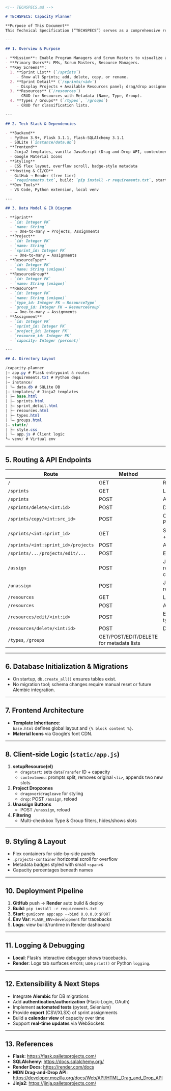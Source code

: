 
```markdown
<!-- TECHSPECS.md -->

# TECHSPECS: Capacity Planner

**Purpose of This Document**  
This Technical Specification (“TECHSPECS”) serves as a comprehensive reference for developers, architects, or future contributors. It captures the full scope of the Capacity Planner application—its architecture, data model, routing, client logic, deployment pipeline, and extension points—so that anyone opening a new chat or joining the project can quickly get up to speed.

---

## 1. Overview & Purpose

- **Mission**: Enable Program Managers and Scrum Masters to visualize and allocate team capacity across multiple projects and sprints.  
- **Primary Users**: PMs, Scrum Masters, Resource Managers.  
- **Key Screens**:  
  1. **Sprint List** (`/sprints`)  
     - Show all Sprints; add, delete, copy, or rename.  
  2. **Sprint Detail** (`/sprints/<id>`)  
     - Display Projects + Available Resources panel; drag/drop assignments; split capacity; filter by Type/Group.  
  3. **Resources** (`/resources`)  
     - CRUD for Resources with Metadata (Name, Type, Group).  
  4. **Types / Groups** (`/types`, `/groups`)  
     - CRUD for classification lists.

---

## 2. Tech Stack & Dependencies

- **Backend**  
  - Python 3.9+, Flask 3.1.1, Flask-SQLAlchemy 3.1.1  
  - SQLite (`instance/data.db`)  
- **Frontend**  
  - Jinja2 templates, vanilla JavaScript (Drag-and-Drop API, contextmenu event)  
  - Google Material Icons  
- **Styling**  
  - CSS flex layout, overflow scroll, badge-style metadata  
- **Hosting & CI/CD**  
  - GitHub → Render (free tier)  
  - `requirements.txt`, build: `pip install -r requirements.txt`, start: `gunicorn app:app --bind 0.0.0.0:$PORT`  
- **Dev Tools**  
  - VS Code, Python extension, local venv

---

## 3. Data Model & ER Diagram

- **Sprint**  
  - `id: Integer PK`  
  - `name: String`  
  - ⭢ One-to-many → Projects, Assignments  
- **Project**  
  - `id: Integer PK`  
  - `name: String`  
  - `sprint_id: Integer FK`  
  - ⭢ One-to-many → Assignments  
- **ResourceType**  
  - `id: Integer PK`  
  - `name: String (unique)`  
- **ResourceGroup**  
  - `id: Integer PK`  
  - `name: String (unique)`  
- **Resource**  
  - `id: Integer PK`  
  - `name: String (unique)`  
  - `type_id: Integer FK → ResourceType`  
  - `group_id: Integer FK → ResourceGroup`  
  - ⭢ One-to-many → Assignments  
- **Assignment**  
  - `id: Integer PK`  
  - `sprint_id: Integer FK`  
  - `project_id: Integer FK`  
  - `resource_id: Integer FK`  
  - `capacity: Integer (percent)`

---

## 4. Directory Layout
```
```csharp
/capacity-planner
|— app.py # Flask entrypoint & routes
|— requirements.txt # Python deps
|— instance/
| └— data.db # SQLite DB
|— templates/ # Jinja2 templates
| ├— base.html
| ├— sprints.html
| ├— sprint_detail.html
| ├— resources.html
| ├— types.html
| └— groups.html
|— static/
| ├— style.css
| └— app.js # Client logic
└— venv/ # Virtual env
```

---

## 5. Routing & API Endpoints

| Route                             | Method | Description                               |
|-----------------------------------|--------|-------------------------------------------|
| `/`                               | GET    | Redirect to `/sprints`                    |
| `/sprints`                        | GET    | List all Sprints                          |
| `/sprints`                        | POST   | Add new Sprint                            |
| `/sprints/delete/<int:id>`        | POST   | Delete Sprint                             |
| `/sprints/copy/<int:src_id>`      | POST   | Copy Sprint + Projects/Assignments        |
| `/sprints/<int:sprint_id>`        | GET    | Sprint detail (projects + available)      |
| `/sprints/<int:sprint_id>/projects` | POST | Add Project to Sprint                     |
| `/sprints/.../projects/edit/...`  | POST   | Edit/Delete Project                       |
| `/assign`                         | POST   | JSON assign resource (with capacity)      |
| `/unassign`                       | POST   | JSON unassign resource                    |
| `/resources`                      | GET    | List Resources                            |
| `/resources`                      | POST   | Add Resource                              |
| `/resources/edit/<int:id>`        | POST   | Edit Resource (name, type, group)         |
| `/resources/delete/<int:id>`      | POST   | Delete Resource                           |
| `/types`, `/groups`               | GET/POST/EDIT/DELETE for metadata lists  |

---

## 6. Database Initialization & Migrations

- On startup, `db.create_all()` ensures tables exist.  
- No migration tool; schema changes require manual reset or future Alembic integration.

---

## 7. Frontend Architecture

- **Template Inheritance**:  
  `base.html` defines global layout and `{% block content %}`.  
- **Material Icons** via Google’s font CDN.  

---

## 8. Client-side Logic (`static/app.js`)

1. **setupResource(el)**  
   - `dragstart`: sets `dataTransfer` ID + capacity  
   - `contextmenu`: prompts split, removes original `<li>`, appends two new slots  
2. **Project Dropzones**  
   - `dragover`/`dragleave` for styling  
   - `drop`: POST `/assign`, reload  
3. **Unassign Buttons**  
   - POST `/unassign`, reload  
4. **Filtering**  
   - Multi-checkbox Type & Group filters, hides/shows slots

---

## 9. Styling & Layout

- Flex containers for side-by-side panels  
- `.projects-container` horizontal scroll for overflow  
- Metadata badges styled with small `<span>`s  
- Capacity percentages beneath names

---

## 10. Deployment Pipeline

1. **GitHub** push → **Render** auto build & deploy  
2. **Build**: `pip install -r requirements.txt`  
3. **Start**: `gunicorn app:app --bind 0.0.0.0:$PORT`  
4. **Env Var**: `FLASK_ENV=development` for tracebacks  
5. **Logs**: view build/runtime in Render dashboard

---

## 11. Logging & Debugging

- **Local**: Flask’s interactive debugger shows tracebacks.  
- **Render**: Logs tab surfaces errors; use `print()` or Python `logging`.

---

## 12. Extensibility & Next Steps

- Integrate **Alembic** for DB migrations  
- Add **authentication/authorization** (Flask-Login, OAuth)  
- Implement **automated tests** (pytest, Selenium)  
- Provide **export** (CSV/XLSX) of sprint assignments  
- Build a **calendar view** of capacity over time  
- Support **real-time updates** via WebSockets

---

## 13. References

- **Flask**: https://flask.palletsprojects.com/  
- **SQLAlchemy**: https://docs.sqlalchemy.org/  
- **Render Docs**: https://render.com/docs  
- **MDN Drag-and-Drop API**: https://developer.mozilla.org/docs/Web/API/HTML_Drag_and_Drop_API  
- **Jinja2**: https://jinja.palletsprojects.com/  

